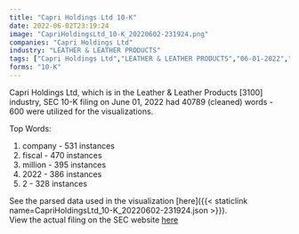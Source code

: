 ```yaml
---
title: "Capri Holdings Ltd 10-K"
date: 2022-06-02T23:19:24
image: "CapriHoldingsLtd_10-K_20220602-231924.png"
companies: "Capri Holdings Ltd"
industry: "LEATHER & LEATHER PRODUCTS"
tags: ["Capri Holdings Ltd","LEATHER & LEATHER PRODUCTS","06-01-2022","10-K"]
forms: "10-K"
---
```

Capri Holdings Ltd, which is in the Leather & Leather Products [3100] industry, SEC 10-K filing on June 01, 2022 had 40789 (cleaned) words - 600 were utilized for the visualizations.

Top Words:
1. company - 531 instances
2. fiscal - 470 instances
3. million - 395 instances
4. 2022 - 386 instances
5. 2 - 328 instances


See the parsed data used in the visualization [here]({{< staticlink name=CapriHoldingsLtd_10-K_20220602-231924.json >}}).  
View the actual filing on the SEC website [here](https://www.sec.gov/Archives/edgar/data/1530721/0001530721-22-000054.txt)